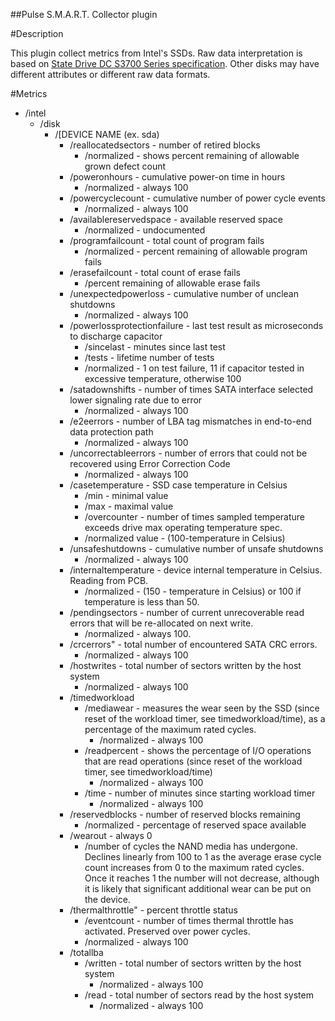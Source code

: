 ##Pulse S.M.A.R.T. Collector plugin

#Description

This plugin collect metrics from Intel's SSDs. Raw data interpretation is based on [State Drive DC S3700 Series specification](http://www.intel.com/content/dam/www/public/us/en/documents/product-specifications/ssd-dc-s3700-spec.pdf). Other disks may have different attributes or different raw data formats.

#Metrics

 - /intel
	 - /disk
		 - /[DEVICE NAME (ex. sda)
			 - /reallocatedsectors - number of retired blocks
				- /normalized - shows percent remaining of allowable grown defect count
			 - /poweronhours - cumulative power-on time in hours
				 - /normalized - always 100
			 - /powercyclecount - cumulative number of power cycle events
				 - /normalized - always 100
			 - /availablereservedspace - available reserved space
				 - /normalized -  undocumented
			 - /programfailcount - total count of program fails
				 - /normalized - percent remaining of allowable program fails
			 - /erasefailcount - total count of erase fails
				 - /percent remaining of allowable erase fails
			 - /unexpectedpowerloss - cumulative number of unclean shutdowns
				 - /normalized - always 100
			 - /powerlossprotectionfailure - last test result as microseconds to discharge capacitor
				 - /sincelast - minutes since last test
				 - /tests - lifetime number of tests
				 - /normalized - 1 on test failure, 11 if capacitor tested in excessive temperature, otherwise 100
			 - /satadownshifts - number of times SATA interface selected lower signaling rate due to error
				 - /normalized - always 100
			 - /e2eerrors - number of LBA tag mismatches in end-to-end data protection path
				 - /normalized - always 100
			 - /uncorrectableerrors - number of errors that could not be recovered using Error Correction Code
				 - /normalized - always 100
			 - /casetemperature - SSD case temperature in Celsius
				 - /min - minimal value
				 - /max - maximal value
				 - /overcounter - number of times sampled temperature exceeds drive max operating temperature spec.
				 - /normalized value - (100-temperature in Celsius)
			 - /unsafeshutdowns - cumulative number of unsafe shutdowns
				 - /normalized - always 100
			 - /internaltemperature - device internal temperature in Celsius. Reading from PCB.
				 - /normalized - (150 - temperature in Celsius) or 100 if temperature is less than 50.
			 - /pendingsectors - number of current unrecoverable read errors that will be re-allocated on next write.
				 - /normalized - always 100.
			 - /crcerrors" - total number of encountered SATA CRC errors.
				 - /normalized - always 100
			 - /hostwrites - total number of sectors written by the host system
				 - /normalized - always 100
			 - /timedworkload
				 - /mediawear - measures the wear seen by the SSD (since reset of the workload timer, see timedworkload/time), as a percentage of the maximum rated cycles.
					 - /normalized - always 100
				 - /readpercent - shows the percentage of I/O operations that are read operations (since reset of the workload timer, see timedworkload/time)
					 - /normalized - always 100
				 - /time - number of minutes since starting workload timer
					 - /normalized - always 100
			 - /reservedblocks - number of reserved blocks remaining
				 - /normalized - percentage of reserved space available
			 - /wearout - always 0
				 - /number of cycles the NAND media has undergone. Declines linearly from 100 to 1 as the average erase cycle count increases from 0 to the maximum rated cycles. Once it reaches 1 the number will not decrease, although it is likely that significant additional wear can be put on the device.
			 - /thermalthrottle" - percent throttle status
				 - /eventcount - number of times thermal throttle has activated. Preserved over power cycles.
				 - /normalized - always 100
			 - /totallba
				 - /written - total number of sectors written by the host system
					 - /normalized - always 100
				 - /read - total number of sectors read by the host system
					 - /normalized - always 100
